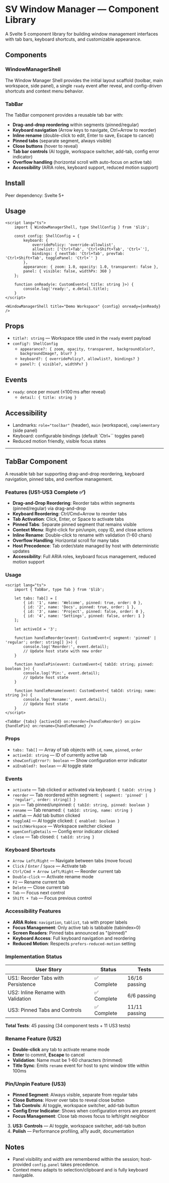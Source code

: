 # SV Window Manager — Component Library

A Svelte 5 component library for building window management interfaces with tab bars, keyboard shortcuts, and customizable appearance.

## Components

### WindowManagerShell

The Window Manager Shell provides the initial layout scaffold (toolbar, main workspace, side panel), a single `ready` event after reveal, and config-driven shortcuts and context menu behavior.

### TabBar

The TabBar component provides a reusable tab bar with:
- **Drag-and-drop reordering** within segments (pinned/regular)
- **Keyboard navigation** (Arrow keys to navigate, Ctrl+Arrow to reorder)
- **Inline rename** (double-click to edit, Enter to save, Escape to cancel)
- **Pinned tabs** (separate segment, always visible)
- **Close buttons** (hover to reveal)
- **Tab bar controls** (AI toggle, workspace switcher, add-tab, config error indicator)
- **Overflow handling** (horizontal scroll with auto-focus on active tab)
- **Accessibility** (ARIA roles, keyboard support, reduced motion support)

## Install

Peer dependency: Svelte 5+

## Usage

```svelte
<script lang="ts">
	import { WindowManagerShell, type ShellConfig } from '$lib';

	const config: ShellConfig = {
		keyboard: {
			overridePolicy: 'override-allowlist',
			allowlist: ['Ctrl+Tab', 'Ctrl+Shift+Tab', 'Ctrl+`'],
			bindings: { nextTab: 'Ctrl+Tab', prevTab: 'Ctrl+Shift+Tab', togglePanel: 'Ctrl+`' }
		},
		appearance: { zoom: 1.0, opacity: 1.0, transparent: false },
		panel: { visible: false, widthPx: 360 }
	};

	function onReady(e: CustomEvent<{ title: string }>) {
		console.log('ready:', e.detail.title);
	}
</script>

<WindowManagerShell title="Demo Workspace" {config} onready={onReady} />
```

## Props

- `title?: string` — Workspace title used in the `ready` event payload
- `config?: ShellConfig`
  - `appearance?: { zoom, opacity, transparent, backgroundColor?, backgroundImage?, blur? }`
  - `keyboard?: { overridePolicy?, allowlist?, bindings? }`
  - `panel?: { visible?, widthPx? }`

## Events

- `ready`: once per mount (≤100 ms after reveal)
  - `detail: { title: string }`

## Accessibility

- Landmarks: `role="toolbar"` (header), `main` (workspace), `complementary` (side panel)
- Keyboard: configurable bindings (default `Ctrl+`` toggles panel)
- Reduced motion friendly, visible focus states

---

## TabBar Component

A reusable tab bar supporting drag-and-drop reordering, keyboard navigation, pinned tabs, and overflow management.

### Features (US1-US3 Complete ✅)

- **Drag-and-Drop Reordering**: Reorder tabs within segments (pinned/regular) via drag-and-drop
- **Keyboard Reordering**: Ctrl/Cmd+Arrow to reorder tabs
- **Tab Activation**: Click, Enter, or Space to activate tabs
- **Pinned Tabs**: Separate pinned segment that remains visible
- **Context Menu**: Right-click for pin/unpin, copy ID, and close actions
- **Inline Rename**: Double-click to rename with validation (1-60 chars)
- **Overflow Handling**: Horizontal scroll for many tabs
- **Host Precedence**: Tab order/state managed by host with deterministic updates
- **Accessibility**: Full ARIA roles, keyboard focus management, reduced motion support

### Usage

```svelte
<script lang="ts">
	import { TabBar, type Tab } from '$lib';

	let tabs: Tab[] = [
		{ id: '1', name: 'Welcome', pinned: true, order: 0 },
		{ id: '2', name: 'Docs', pinned: true, order: 1 },
		{ id: '3', name: 'Project', pinned: false, order: 0 },
		{ id: '4', name: 'Settings', pinned: false, order: 1 }
	];

	let activeId = '3';

	function handleReorder(event: CustomEvent<{ segment: 'pinned' | 'regular'; order: string[] }>) {
		console.log('Reorder:', event.detail);
		// Update host state with new order
	}

	function handlePin(event: CustomEvent<{ tabId: string; pinned: boolean }>) {
		console.log('Pin:', event.detail);
		// Update host state
	}

	function handleRename(event: CustomEvent<{ tabId: string; name: string }>) {
		console.log('Rename:', event.detail);
		// Update host state
	}
</script>

<TabBar {tabs} {activeId} on:reorder={handleReorder} on:pin={handlePin} on:rename={handleRename} />
```

### Props

- `tabs: Tab[]` — Array of tab objects with `id`, `name`, `pinned`, `order`
- `activeId: string` — ID of currently active tab
- `showConfigError?: boolean` — Show configuration error indicator
- `aiEnabled?: boolean` — AI toggle state

### Events

- `activate` — Tab clicked or activated via keyboard: `{ tabId: string }`
- `reorder` — Tab reordered within segment: `{ segment: 'pinned' | 'regular', order: string[] }`
- `pin` — Tab pinned/unpinned: `{ tabId: string, pinned: boolean }`
- `rename` — Tab renamed: `{ tabId: string, name: string }`
- `addTab` — Add tab button clicked
- `toggleAI` — AI toggle clicked: `{ enabled: boolean }`
- `switchWorkspace` — Workspace switcher clicked
- `openConfigDetails` — Config error indicator clicked
- `close` — Tab closed: `{ tabId: string }`

### Keyboard Shortcuts

- `Arrow Left/Right` — Navigate between tabs (move focus)
- `Click` / `Enter` / `Space` — Activate tab
- `Ctrl/Cmd + Arrow Left/Right` — Reorder current tab
- `Double-click` — Activate rename mode
- `F2` — Rename current tab
- `Delete` — Close current tab
- `Tab` — Focus next control
- `Shift + Tab` — Focus previous control

### Accessibility Features

- **ARIA Roles**: `navigation`, `tablist`, `tab` with proper labels
- **Focus Management**: Only active tab is tabbable (tabindex=0)
- **Screen Readers**: Pinned tabs announced as "(pinned)"
- **Keyboard Access**: Full keyboard navigation and reordering
- **Reduced Motion**: Respects `prefers-reduced-motion` setting

### Implementation Status

| User Story | Status | Tests |
|------------|--------|-------|
| US1: Reorder Tabs with Persistence | ✅ Complete | 16/16 passing |
| US2: Inline Rename with Validation | ✅ Complete | 6/6 passing |
| US3: Pinned Tabs and Controls | ✅ Complete | 11/11 passing |

**Total Tests**: 45 passing (34 component tests + 11 US3 tests)

### Rename Feature (US2)

- **Double-click** any tab to activate rename mode
- **Enter** to commit, **Escape** to cancel
- **Validation**: Name must be 1-60 characters (trimmed)
- **Title Sync**: Emits `rename` event for host to sync window title within 100ms

### Pin/Unpin Feature (US3)

- **Pinned Segment**: Always visible, separate from regular tabs
- **Close Buttons**: Hover over tabs to reveal close button
- **Tab Controls**: AI toggle, workspace switcher, add-tab button
- **Config Error Indicator**: Shows when configuration errors are present
- **Focus Management**: Close tab moves focus to left/right neighbor
3. **US3: Controls** — AI toggle, workspace switcher, add-tab button
4. **Polish** — Performance profiling, a11y audit, documentation

## Notes

- Panel visibility and width are remembered within the session; host-provided `config.panel` takes precedence.
- Context menu adapts to selection/clipboard and is fully keyboard navigable.

